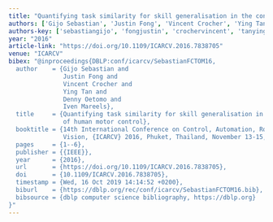 ```yaml
---
title: "Quantifying task similarity for skill generalisation in the context of human motor control"
authors: ['Gijo Sebastian', 'Justin Fong', 'Vincent Crocher', 'Ying Tan 0001', 'Denny Oetomo', 'Iven Mareels']
authors-key: ['sebastiangijo', 'fongjustin', 'crochervincent', 'tanying', 'oetomodenny', 'mareelsiven']
year: "2016"
article-link: "https://doi.org/10.1109/ICARCV.2016.7838705"
venue: "ICARCV"
bibex: "@inproceedings{DBLP:conf/icarcv/SebastianFCTOM16,
  author    = {Gijo Sebastian and
               Justin Fong and
               Vincent Crocher and
               Ying Tan and
               Denny Oetomo and
               Iven Mareels},
  title     = {Quantifying task similarity for skill generalisation in the context
               of human motor control},
  booktitle = {14th International Conference on Control, Automation, Robotics and
               Vision, {ICARCV} 2016, Phuket, Thailand, November 13-15, 2016},
  pages     = {1--6},
  publisher = {{IEEE}},
  year      = {2016},
  url       = {https://doi.org/10.1109/ICARCV.2016.7838705},
  doi       = {10.1109/ICARCV.2016.7838705},
  timestamp = {Wed, 16 Oct 2019 14:14:52 +0200},
  biburl    = {https://dblp.org/rec/conf/icarcv/SebastianFCTOM16.bib},
  bibsource = {dblp computer science bibliography, https://dblp.org}
}"
---
```

